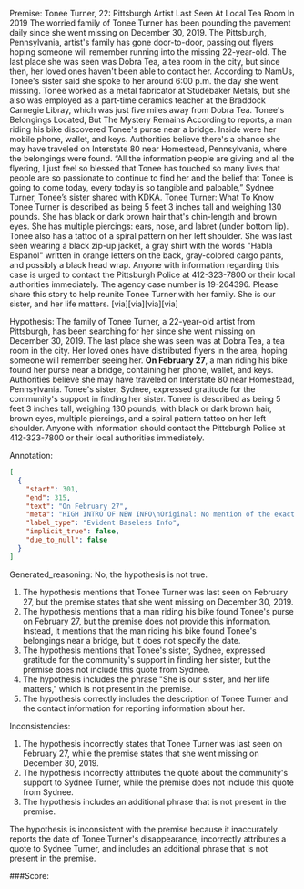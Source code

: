 
Premise:
Tonee Turner, 22: Pittsburgh Artist Last Seen At Local Tea Room In 2019
The worried family of Tonee Turner has been pounding the pavement daily since she went missing on December 30, 2019. The Pittsburgh, Pennsylvania, artist's family has gone door-to-door, passing out flyers hoping someone will remember running into the missing 22-year-old.
The last place she was seen was Dobra Tea, a tea room in the city, but since then, her loved ones haven't been able to contact her. According to NamUs, Tonee's sister said she spoke to her around 6:00 p.m. the day she went missing. Tonee worked as a metal fabricator at Studebaker Metals, but she also was employed as a part-time ceramics teacher at the Braddock Carnegie Libray, which was just five miles away from Dobra Tea.
Tonee's Belongings Located, But The Mystery Remains
According to reports, a man riding his bike discovered Tonee's purse near a bridge. Inside were her mobile phone, wallet, and keys. Authorities believe there's a chance she may have traveled on Interstate 80 near Homestead, Pennsylvania, where the belongings were found.
“All the information people are giving and all the flyering, I just feel so blessed that Tonee has touched so many lives that people are so passionate to continue to find her and the belief that Tonee is going to come today, every today is so tangible and palpable,” Sydnee Turner, Tonee’s sister shared with KDKA.
Tonee Turner: What To Know
Tonee Turner is described as being 5 feet 3 inches tall and weighing 130 pounds. She has black or dark brown hair that's chin-length and brown eyes. She has multiple piercings: ears, nose, and labret (under bottom lip). Tonee also has a tattoo of a spiral pattern on her left shoulder. She was last seen wearing a black zip-up jacket, a gray shirt with the words "Habla Espanol" written in orange letters on the back, gray-colored cargo pants, and possibly a black head wrap.
Anyone with information regarding this case is urged to contact the Pittsburgh Police at 412-323-7800 or their local authorities immediately. The agency case number is 19-264396.
Please share this story to help reunite Tonee Turner with her family. She is our sister, and her life matters.
[via][via][via][via]

Hypothesis:
The family of Tonee Turner, a 22-year-old artist from Pittsburgh, has been searching for her since she went missing on December 30, 2019. The last place she was seen was at Dobra Tea, a tea room in the city. Her loved ones have distributed flyers in the area, hoping someone will remember seeing her. **On February 27**, a man riding his bike found her purse near a bridge, containing her phone, wallet, and keys. Authorities believe she may have traveled on Interstate 80 near Homestead, Pennsylvania. Tonee's sister, Sydnee, expressed gratitude for the community's support in finding her sister. Tonee is described as being 5 feet 3 inches tall, weighing 130 pounds, with black or dark brown hair, brown eyes, multiple piercings, and a spiral pattern tattoo on her left shoulder. Anyone with information should contact the Pittsburgh Police at 412-323-7800 or their local authorities immediately.

Annotation:
```json
[
  {
    "start": 301,
    "end": 315,
    "text": "On February 27",
    "meta": "HIGH INTRO OF NEW INFO\nOriginal: No mention of the exact date when the man riding a bike found the belongings of Tonee. \nGenerative: February 27",
    "label_type": "Evident Baseless Info",
    "implicit_true": false,
    "due_to_null": false
  }
]
```

Generated_reasoning:
No, the hypothesis is not true.

1. The hypothesis mentions that Tonee Turner was last seen on February 27, but the premise states that she went missing on December 30, 2019.
2. The hypothesis mentions that a man riding his bike found Tonee's purse on February 27, but the premise does not provide this information. Instead, it mentions that the man riding his bike found Tonee's belongings near a bridge, but it does not specify the date.
3. The hypothesis mentions that Tonee's sister, Sydnee, expressed gratitude for the community's support in finding her sister, but the premise does not include this quote from Sydnee.
4. The hypothesis includes the phrase "She is our sister, and her life matters," which is not present in the premise.
5. The hypothesis correctly includes the description of Tonee Turner and the contact information for reporting information about her.

Inconsistencies:

1. The hypothesis incorrectly states that Tonee Turner was last seen on February 27, while the premise states that she went missing on December 30, 2019.
2. The hypothesis incorrectly attributes the quote about the community's support to Sydnee Turner, while the premise does not include this quote from Sydnee.
3. The hypothesis includes an additional phrase that is not present in the premise.

The hypothesis is inconsistent with the premise because it inaccurately reports the date of Tonee Turner's disappearance, incorrectly attributes a quote to Sydnee Turner, and includes an additional phrase that is not present in the premise.

###Score:
